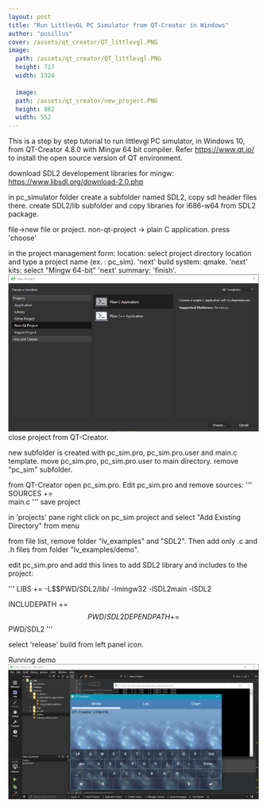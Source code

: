 ```yaml
---
layout: post
title: "Run LittlevGL PC Simulator from QT-Creator in Windows"
author: "pusillus"
cover: /assets/qt_creator/QT_littlevgl.PNG
image:
  path: /assets/qt_creator/QT_littlevgl.PNG
  height: 717
  width: 1324

  image:
  path: /assets/qt_creator/new_project.PNG
  height: 882
  width: 552
---
```


This is a step by step tutorial to run littlevgl PC simulator, in Windows 10, from QT-Creator 4.8.0 with Mingw 64 bit compiler.
Refer https://www.qt.io/ to install the open source version of QT environment.


download SDL2 developement libraries for mingw:
https://www.libsdl.org/download-2.0.php

in pc_simulator folder create a subfolder named SDL2, copy sdl header files there.
create SDL2/lib subfolder and copy libraries for i686-w64 from SDL2 package.

file->new file or project.
non-qt-project -> plain C application. press 'choose'

in the project management form:
location: select project directory location and type a project name (ex. : pc_sim). 'next'
build system: qmake. 'next'
kits: select "Mingw 64-bit" 'next'
summary: 'finish'.
![QT-Creator project set up](/assets/qt_creator/new_project.PNG)
close project from QT-Creator.

new subfolder is created with pc_sim.pro, pc_sim.pro.user and main.c template.
move pc_sim.pro, pc_sim.pro.user to main directory. remove "pc_sim" subfolder.

from QT-Creator open pc_sim.pro. Edit pc_sim.pro and remove sources:
'''
SOURCES += \
        main.c
'''
save project

in 'projects' pane right click on pc_sim project and select "Add Existing Directory" from menu

from file list, remove folder "lv_examples" and "SDL2". Then add only .c and .h files from folder "lv_examples/demo".

edit pc_sim.pro and add this lines to add SDL2 library and includes to the project:

'''
LIBS += -L$$PWD/SDL2/lib/ -lmingw32 -lSDL2main -lSDL2

INCLUDEPATH += $$PWD/SDL2
DEPENDPATH += $$PWD/SDL2
'''

select 'release' build from left panel icon.

Running demo
![QT-Creator running LittlevGL demo in PC simulator](/assets/qt_creator/QT_littlevgl.PNG)

